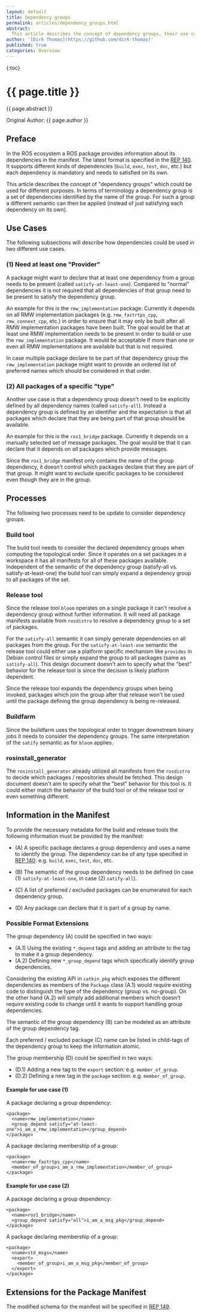 ```yaml
---
layout: default
title: Dependency groups
permalink: articles/dependency_groups.html
abstract:
  This article describes the concept of dependency groups, their use cases, how they can described in the package manifest, and how they can be mapped into binary packages.
author: '[Dirk Thomas](https://github.com/dirk-thomas)'
published: true
categories: Overview
---
```


{:toc}

# {{ page.title }}

<div class="abstract" markdown="1">
{{ page.abstract }}
</div>

Original Author: {{ page.author }}

## Preface

In the ROS ecosystem a ROS package provides information about its dependencies in the manifest.
The latest format is specified in the [REP 140](http://www.ros.org/reps/rep-0140.html).
It supports different kinds of dependencies (`build`, `exec`, `test`, `doc`, etc.) but each dependency is mandatory and needs to satisfied on its own.

This article describes the concept of "dependency groups" which could be used for different purposes.
In terms of terminology a dependency group is a set of dependencies identified by the name of the group.
For such a group a different semantic can then be applied (instead of just satisfying each dependency on its own).

## Use Cases

The following subsections will describe how dependencies could be used in two different use cases.

### (1) Need at least one "Provider"

A package might want to declare that at least one dependency from a group needs to be present (called `satisfy-at-least-one`).
Compared to "normal" dependencies it is not required that all dependencies of that group need to be present to satisfy the dependency group.

An example for this is the `rmw_implementation` package.
Currently it depends on all RMW implementation packages (e.g. `rmw_fastrtps_cpp`, `rmw_connext_cpp`, etc.) in order to ensure that it may only be built after all RMW implementation packages have been built.
The goal would be that at least one RMW implementation needs to be present in order to build or use the `rmw_implementation` package.
It would be acceptable if more than one or even all RMW implementations are available but that is not required.

In case multiple package declare to be part of that dependency group the `rmw_implementation` package might want to provide an ordered list of preferred names which should be considered in that order.

### (2) All packages of a specific "type"

Another use case is that a dependency group doesn't need to be explicitly defined by all dependency names (called `satisfy-all`).
Instead a dependency group is defined by an identifier and the expectation is that all packages which declare that they are being part of that group should be available.

An example for this is the `ros1_bridge` package.
Currently it depends on a manually selected set of message packages.
The goal would be that it can declare that it depends on *all* packages which provide messages.

Since the `ros1_bridge` manifest only contains the name of the group dependency, it doesn't control which packages declare that they are part of that group.
It might want to exclude specific packages to be considered even though they are in the group.

## Processes

The following two processes need to be update to consider dependency groups.

### Build tool

The build tool needs to consider the declared dependency groups when computing the topological order.
Since it operates on a set packages in a workspace it has all manifests for all of these packages available.
Independent of the semantic of the dependency group (satisfy-all vs. satisfy-at-least-one) the build tool can simply expand a dependency group to all packages of the set.

### Release tool

Since the release tool `bloom` operates on a single package it can't resolve a dependency group without further information.
It will need all package manifests available from `rosdistro` to resolve a dependency group to a set of packages.

For the `satisfy-all` semantic it can simply generate dependencies on all packages from the group.
For the `satisfy-at-least-one` semantic the release tool could either use a platform specific mechanism like `provides` in Debian control files or simply expand the group to all packages (same as `satisfy-all`).
This design document doesn't aim to specify what the "best" behavior for the release tool is since the decision is likely platform dependent.

Since the release tool expands the dependency groups when being invoked, packages which join the group after that release won't be used until the package defining the group dependency is being re-released.

### Buildfarm

Since the buildfarm uses the topological order to trigger downstream binary jobs it needs to consider the dependency groups.
The same interpretation of the `satify` semantic as for `bloom` applies.

### rosinstall_generator

The `rosinstall_generator` already utilized all manifests from the `rosdistro` to decide which packages / repositories should be fetched.
This design document doesn't aim to specify what the "best" behavior for this tool is.
It could either match the behavior of the build tool or of the release tool or even something different.

## Information in the Manifest

To provide the necessary metadata for the build and release tools the following information must be provided by the manifest:

* (A) A specific package declares a group dependency and uses a name to identify the group.
  The dependency can be of any type specified in [REP 140](http://www.ros.org/reps/rep-0140.html): e.g. `build`, `exec`, `test`, `doc`, etc.

* (B) The semantic of the group dependency needs to be defined (in case (1) `satisfy-at-least-one`, in case (2) `satify-all`).

* (C) A list of preferred / excluded packages can be enumerated for each dependency group.

* (D) Any package can declare that it is part of a group by name.

### Possible Format Extensions

The group dependency (A) could be specified in two ways:

* (A.1) Using the existing `*_depend` tags and adding an attribute to the tag to make it a group dependency.
* (A.2) Defining new `*_group_depend` tags which specifically identify group dependencies.

Considering the existing API in `catkin_pkg` which exposes the different dependencies as members of the `Package` class (A.1) would require existing code to distinguish the type of the dependency (group vs. no-group).
On the other hand (A.2) will simply add additional members which doesn't require existing code to change until it wants to support handling group dependencies.

The semantic of the group dependency (B) can be modeled as an attribute of the group dependency tag.

Each preferred / excluded package (C) name can be listed in child-tags of the dependency group to keep the information atomic.

The group membership (D) could be specified in two ways:

* (D.1) Adding a new tag to the `export` section: e.g. `member_of_group`.
* (D.2) Defining a new tag in the `package` section: e.g. `member_of_group`.

#### Example for use case (1)

A package declaring a group dependency:

```
<package>
  <name>rmw_implementation</name>
  <group_depend satisfy="at-least-one">i_am_a_rmw_implementation</group_depend>
</package>
```

A package declaring membership of a group:

```
<package>
  <name>rmw_fastrtps_cpp</name>
  <member_of_group>i_am_a_rmw_implementation</member_of_group>
</package>
```

#### Example for use case (2)

A package declaring a group dependency:

```
<package>
  <name>ros1_bridge</name>
  <group_depend satisfy="all">i_am_a_msg_pkg</group_depend>
</package>
```

A package declaring membership of a group:

```
<package>
  <name>std_msgs</name>
  <export>
    <member_of_group>i_am_a_msg_pkg</member_of_group>
  </export>
</package>
```

## Extensions for the Package Manifest

The modified schema for the manifest will be specified in [REP 149](https://github.com/ros-infrastructure/rep/pull/138).
